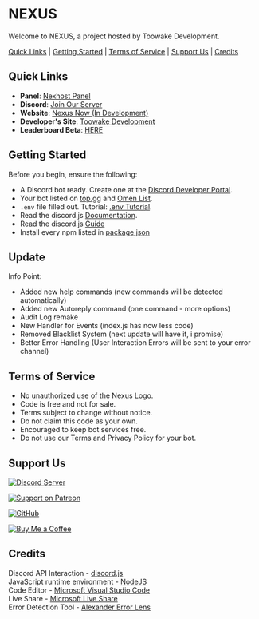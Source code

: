# NEXUS

Welcome to NEXUS, a project hosted by Toowake Development.

[Quick Links](#quick-links) | [Getting Started](#getting-started) | [Terms of Service](#terms-of-service) | [Support Us](#support-us) | [Credits](#credits)

## Quick Links

- **Panel**: [Nexhost Panel](https://panel.toowake.host)
- **Discord**: [Join Our Server](https://discord.gg/toowake)
- **Website**: [Nexus Now (In Development)](https://toowake.live)
- **Developer's Site**: [Toowake Development](https://toowake.dev)
- **Leaderboard Beta**: [HERE](http://toowake.live:443/1121353922355929129/leaderboard)

## Getting Started

Before you begin, ensure the following:

- A Discord bot ready. Create one at the [Discord Developer Portal](https://discord.com/developers).
- Your bot listed on [top.gg](https://top.gg) and [Omen List](https://omenlist.xyz).
- `.env` file filled out. Tutorial: [.env Tutorial](https://sites.google.com/view/nexusenv/).
- Read the discord.js [Documentation](https://discord.js.org/docs).
- Read the discord.js [Guide](https://discordjs.guide/)
- Install every npm listed in [package.json](https://github.com/toowake/nexus/blob/main/package.json)

## Update
Info Point:
- Added new help commands (new commands will be detected automatically)
- Added new Autoreply command (one command - more options)
- Audit Log remake
- New Handler for Events (index.js has now less code)
- Removed Blacklist System (next update will have it, i promise)
- Better Error Handling (User Interaction Errors will be sent to your error channel)

## Terms of Service

- No unauthorized use of the Nexus Logo.
- Code is free and not for sale.
- Terms subject to change without notice.
- Do not claim this code as your own.
- Encouraged to keep bot services free.
- Do not use our Terms and Privacy Policy for your bot.

## Support Us

<p align="center">

[![Discord Server](https://img.shields.io/discord/1121353922355929129?label=Join%20Our%20Discord&logo=discord&style=flat-square)](https://discord.gg/toowake)

[![Support on Patreon](https://img.shields.io/badge/Patreon-support-ff424d?style=flat-square&logo=patreon)](https://patreon.com/toowake)

[![GitHub](https://img.shields.io/github/followers/toowake?label=Follow&style=social&logo=github)](https://github.com/toowake)

[![Buy Me a Coffee](https://img.shields.io/badge/Buy%20Me%20a%20Coffee-donate-yellow?style=flat-square&logo=buy-me-a-coffee)](https://buymeacoffee.com/toowake)

</p>

## Credits
Discord API Interaction - [discord.js](https://discord.js.org) <br>
JavaScript runtime environment - [NodeJS](https://nodejs.org/en) <br>
Code Editor - [Microsoft Visual Studio Code](https://code.visualstudio.com) <br>
Live Share - [Microsoft Live Share](https://visualstudio.microsoft.com/de/services/live-share/) <br>
Error Detection Tool - [Alexander Error Lens](https://marketplace.visualstudio.com/items?itemName=usernamehw.errorlens)